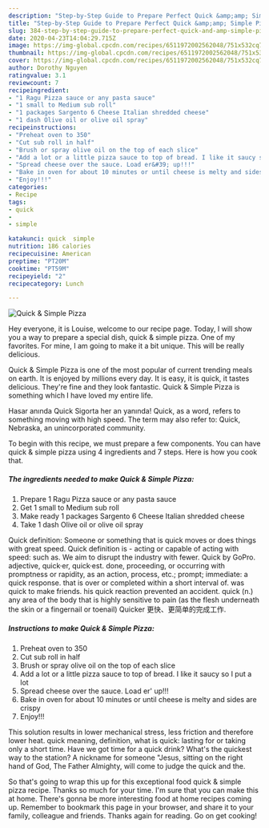 ```yaml
---
description: "Step-by-Step Guide to Prepare Perfect Quick &amp;amp; Simple Pizza"
title: "Step-by-Step Guide to Prepare Perfect Quick &amp;amp; Simple Pizza"
slug: 384-step-by-step-guide-to-prepare-perfect-quick-and-amp-simple-pizza
date: 2020-04-23T14:04:29.715Z
image: https://img-global.cpcdn.com/recipes/6511972002562048/751x532cq70/quick-simple-pizza-recipe-main-photo.jpg
thumbnail: https://img-global.cpcdn.com/recipes/6511972002562048/751x532cq70/quick-simple-pizza-recipe-main-photo.jpg
cover: https://img-global.cpcdn.com/recipes/6511972002562048/751x532cq70/quick-simple-pizza-recipe-main-photo.jpg
author: Dorothy Nguyen
ratingvalue: 3.1
reviewcount: 7
recipeingredient:
- "1 Ragu Pizza sauce or any pasta sauce"
- "1 small to Medium sub roll"
- "1 packages Sargento 6 Cheese Italian shredded cheese"
- "1 dash Olive oil or olive oil spray"
recipeinstructions:
- "Preheat oven to 350"
- "Cut sub roll in half"
- "Brush or spray olive oil on the top of each slice"
- "Add a lot or a little pizza sauce to top of bread. I like it saucy so I put a lot"
- "Spread cheese over the sauce. Load er&#39; up!!!"
- "Bake in oven for about 10 minutes or until cheese is melty and sides are crispy"
- "Enjoy!!!"
categories:
- Recipe
tags:
- quick
- 
- simple

katakunci: quick  simple 
nutrition: 186 calories
recipecuisine: American
preptime: "PT20M"
cooktime: "PT59M"
recipeyield: "2"
recipecategory: Lunch

---
```



![Quick &amp; Simple Pizza](https://img-global.cpcdn.com/recipes/6511972002562048/751x532cq70/quick-simple-pizza-recipe-main-photo.jpg)

Hey everyone, it is Louise, welcome to our recipe page. Today, I will show you a way to prepare a special dish, quick &amp; simple pizza. One of my favorites. For mine, I am going to make it a bit unique. This will be really delicious.

Quick &amp; Simple Pizza is one of the most popular of current trending meals on earth. It is enjoyed by millions every day. It is easy, it is quick, it tastes delicious. They're fine and they look fantastic. Quick &amp; Simple Pizza is something which I have loved my entire life.

Hasar anında Quick Sigorta her an yanında! Quick, as a word, refers to something moving with high speed. The term may also refer to: Quick, Nebraska, an unincorporated community.


To begin with this recipe, we must prepare a few components. You can have quick &amp; simple pizza using 4 ingredients and 7 steps. Here is how you cook that.

<!--inarticleads1-->

##### The ingredients needed to make Quick &amp; Simple Pizza:

1. Prepare 1 Ragu Pizza sauce or any pasta sauce
1. Get 1 small to Medium sub roll
1. Make ready 1 packages Sargento 6 Cheese Italian shredded cheese
1. Take 1 dash Olive oil or olive oil spray


Quick definition: Someone or something that is quick moves or does things with great speed. Quick definition is - acting or capable of acting with speed: such as. We aim to disrupt the industry with fewer. Quick by GoPro. adjective, quick·er, quick·est. done, proceeding, or occurring with promptness or rapidity, as an action, process, etc.; prompt; immediate: a quick response. that is over or completed within a short interval of. was quick to make friends. his quick reaction prevented an accident. quick (n.) any area of the body that is highly sensitive to pain (as the flesh underneath the skin or a fingernail or toenail) Quicker 更快、更简单的完成工作. 

<!--inarticleads2-->

##### Instructions to make Quick &amp; Simple Pizza:

1. Preheat oven to 350
1. Cut sub roll in half
1. Brush or spray olive oil on the top of each slice
1. Add a lot or a little pizza sauce to top of bread. I like it saucy so I put a lot
1. Spread cheese over the sauce. Load er&#39; up!!!
1. Bake in oven for about 10 minutes or until cheese is melty and sides are crispy
1. Enjoy!!!


This solution results in lower mechanical stress, less friction and therefore lower heat. quick meaning, definition, what is quick: lasting for or taking only a short time. Have we got time for a quick drink? What&#39;s the quickest way to the station? A nickname for someone &#34;Jesus, sitting on the right hand of God, The Father Almighty, will come to judge the quick and the. 

So that's going to wrap this up for this exceptional food quick &amp; simple pizza recipe. Thanks so much for your time. I'm sure that you can make this at home. There's gonna be more interesting food at home recipes coming up. Remember to bookmark this page in your browser, and share it to your family, colleague and friends. Thanks again for reading. Go on get cooking!
